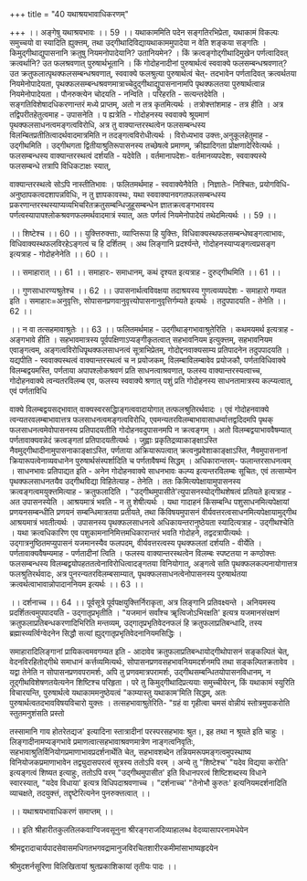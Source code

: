 +++
title = "40 यथाश्रयभावाधिकरणम्"

+++
।। अङ्गेषु यथाश्रयभावः ।। 59 ।। यथाकाममिति पदेन सङ्गतिरभिप्रेता, यथाकामं विकल्पः समुच्चयो वा स्यादिति ह्युक्त्तम्, तथा उद्गीथादिविद्यायथाकाममुपादेया न वेति शङ्कया सङ्गतिः । किमुद्गीथाद्युपासनानि क्रतुषु नियमनोपादेयानि? उतानियमेन? । किं क्रत्वङ्गोद्गीथादिमुखेन पर्णत्वादिवत् क्रत्वर्थानि? उत फलश्रवणात् पुरुषार्थभूतानि । किं गोदोहनादीनां पुरुषार्थत्वं स्ववाक्ये फलसम्बन्धश्रवणात्? उत क्रतुफलात्पृथक्फलसम्बन्धश्रवणात्, स्ववाक्ये फलश्रुत्या पुरुषार्थत्वं चेत्- तदभावेन पर्णतादिवत् क्रत्वर्थतया नियमेनोपादेयता, पृथक्फलसम्बन्धश्रवणमात्राच्चेदुद्गीथाद्युपासनानामपि पृथक्फलतया पुरुषार्थत्वान्न नियमेनोपादेयता । पौनरुक्त्येन चोदयति - नन्विति । परिहरति - सत्यन्तदेवेति । सङ्गतिविशेषादधिकरणान्तरं मध्ये प्राप्तम्, अतो न तत्र कृतमित्यर्थः । तत्रोक्त्तांशमाह - तत्र हीति । अत्र तद्विपरीतहेतुत्वमाह - उपासनेति । प ह्यत्रेति - गोदोहनस्य स्ववाक्ये श्रूयमाणं पृथक्फलसाधनत्वमङ्गत्वविरोधि, अत्र तु वाक्यान्तरस्थत्वेन फलसम्बन्धस्य विलम्बितप्रतीतित्वादर्थवादमात्रमिति न तदङ्गत्वविरोधीत्यर्थः । विरोध्यभाव उक्त्तः,अनुकूलहेतुमाह - उद्गीथमिति । उद्गीथगता द्वितीयाश्रुतिरूपासनस्य तच्छेषत्वे प्रमाणम्, क्रीह्यादिगता प्रोक्षणादेरिवेत्यर्थः । फलसम्बन्धस्य वाक्यान्तरस्थत्वं दर्शयति - यदेवेति । वर्तमानापदेशः- वर्तमानव्यपदेशः, स्ववाक्यस्ये फलसम्बन्धे तत्रापि विधिकटाक्षः स्यात्,

वाक्यान्तरस्थत्वे सोऽपि नास्तीतिभावः । फलितमर्थमाह - स्ववाक्येनैवेति । निज्ञातेः- निश्चितः, प्रयोगविधि- अनुष्ठापकत्वदशापन्नविधिः, न तु ज्ञापकावस्थः, यथा स्ववाक्यानवगतफलसम्बन्धस्य प्रकरणान्तरस्थस्याप्यव्यभिचरितक्रतुसम्बन्धिजुहूसम्बन्धेन ज्ञातक्रत्वङ्गभावस्य पर्णत्वस्यापापश्लोकश्रवणफलमर्थवादमात्रं स्यात्, अतः पर्णत्वं नियमेनोपादेयं तथेदमित्यर्थः ।। 59 ।।

।। शिष्टेश्च ।। 60 ।। युक्त्तिरुक्त्ताः, व्याप्तिरूपा हि युक्त्तिः, विधिवाक्यस्थफलसम्बन्धेष्वङ्गत्वाभावः, विधिवाक्यस्थफलविरहेऽङ्गत्वं च हि दर्शितम् । अथ लिङ्गानि प्रदर्श्यन्ते, गोदोहनस्याप्यङ्गत्वप्रसङ्ग इत्यत्राह - गोदोहनेनेति ।। 60 ।।

।। समाहारात् ।। 61 ।। समाहारः- समाधानम्, कथं दृश्यत इत्यत्राह - दुरुद्गीथमिति ।। 61 ।।

।। गुणसाधारण्यश्रुतेश्च ।। 62 ।। उपासनार्थत्वविवक्षया तदाश्रयस्य गुणत्वव्यपदेशः - समाहारो गम्यत इति । समाहारः=अनुवृत्तिः, सोपासनप्रणवानुवृत्त्योपासनानुवृत्तिर्गम्यते इत्यर्थः । तदुपपादयति - तेनेति ।। 62 ।।

।। न वा तत्सहमावाश्रुतेः ।। 63 ।। फलितमर्थमाह - उद्गीथाङ्गभावाश्रुतेरिति । कथमयमर्थ इत्यत्राह - अङ्गभावे हीति । सहभावमात्रस्य पूर्वपक्षिणाऽप्यङ्गीकृतत्वात् सहभावनियम इत्युक्त्तम्, सहभावनियम एवाङ्गत्वम्, अङ्गत्वविरोधिपृृथक्फलसाधनत्वं सूत्राभिप्रेतम्, गोदोद्दनवाक्यसाम्य प्रतिपादनेन तदुपपादयति । यद्यपीति - स्ववाक्यस्थत्वं वाक्यान्तरस्थत्वं च न प्रयोजकम्, विलम्बाविलम्बावेव प्रयोजकौ, पर्णताविधिवाक्ये विलम्बद्वयमस्ति, पर्णताया अपापश्लोकश्रवणं प्रति साधनत्वाश्रवणात्, फलस्य वाक्यान्तरस्यत्वाच्च, गोदोहनवाक्ये त्वन्यतरविलम्ब एव, फलस्य स्ववाक्ये श्रणात् पशुं प्रति गोदोहनस्य साधनतामात्रस्य कल्प्यत्वात्, एवं पर्णताविधि

वाक्ये विलम्बद्वयसद्भावात् वाक्यस्वरसद्धिाङ्गत्ववादायोगात् तत्फलश्रुतिरर्थवादः । एवं गोदोहनवाक्ये त्वन्यतरवलम्बाभावात्तत्र फलसाधनत्वमङ्गत्वविरोधि, एवमन्यतरविलम्बाभावासाधर्म्वात्तद्वदिदमपि पृथक् फलसाधनत्वमेवोपासनस्य प्रतिपादयतीति गोदोहनवदुपासनमपि न क्रत्वङ्गम् । अतो विलम्बद्वयाभाववैषम्यात् पर्णतावाक्यवन्नेदं क्रत्वङ्गतां प्रतिपादयतीत्यर्थः । जुह्वाः प्रकृतिद्रव्याकाङ्क्षाऽस्ति नैवमुद्गीथादीनामुपासनाकाङ्क्षाऽस्ति, पर्णताया अक्रियारूपत्वात् क्रत्वनुप्रवेशाकाङ्क्षाऽस्ति, नैवमुपासनानां क्रियारूपत्वेनाव्यवधानेन पुरुषार्थसंस्पर्शादिति च पर्णतावैषम्यं सिद्धम् । अधिकारान्तरम्- फलान्तरसाधनत्वम् । साधनभावः प्रतिपाद्यत इति - अनेन गोदोहनवाक्ये साधनभावः कल्प्य इत्यन्तरविलम्बः सूचितः, एवं तत्साम्येन पृथक्फलसाधनतयैव उद्गीथविद्या विहितेत्याह - तेनेति । ततः किमित्यपेक्षायामुपासनस्य क्रत्वङ्गत्वमयुक्त्तमित्याह - क्रतुफलादिति । "उद्गीथमुपासीते'त्युपासनस्योद्गीथशेषत्वं प्रतियते इत्यत्राह - अत उपासनस्येति । आश्रयमात्रं भवति - न तु शेषीत्यर्थः । यथा गादाहनं किंसम्बन्धि पशुसाधनमित्यपेक्षायां प्रणयनसम्बन्धीति प्रणयनं सम्बन्धिमात्रतया प्रतीयते, तथा किंविषयमुपासनं वीर्यवत्तरत्वसाधनमित्यपेक्षायामुद्गीथ आश्रयमात्रं भवतीत्यर्थः । उपासनस्य पृथक्फलसाधनत्वे अधिकायन्तरानुष्ठेयता स्यादित्यत्राह - उद्गीथश्चेति । यथा क्रत्वधिकारिण एव पशुकामनानिमित्तमधिकारान्तरं भवति गोदोहने, तद्वदत्रापीत्यर्थः । उद्गात्रनुष्ठितमप्युपासनं यजमानस्यैव फलपदम्, वीर्यवत्तरत्वस्य पृथक्फलतां दर्शयति - वीर्येति । पर्णतावाक्यवैषम्यमाह - पर्णतादीनां त्विति । फलस्य वाक्यान्तरस्थत्वेन विलम्बः स्पष्टतया न कण्ठोक्त्तः फलसम्बन्धस्य विलम्बद्वयोपहततत्वेनाविरोधित्वादङ्गतया विनियोगात्, अङ्गत्वे सति पृथक्फलकल्पनायोगात्तत्र फलश्रुतिरर्थवादः, अत्र पुनरन्यतरविलम्बसाम्यात्, पृथक्फलसाधनत्वेनोपासनस्य पुरुषार्थतया क्रत्वर्थत्वाभावान्नोपादाननियम इत्यर्थः ।। 63 ।।

।। दर्शनाच्च ।। 64 ।। पूर्वसूत्रे पूर्वपक्षयुक्त्तिर्निराकृता, अत्र लिङ्गानि प्रतिवक्ष्यन्ते । अनियमस्य प्रदर्शितत्वमुपपादयति - उद्गातृप्रभृतीति । "यजमानं सर्वांश्च ॠत्विजोऽभिरक्षति' इत्यत्र यजमानसंरक्षणं क्रतुफलाप्रतिबन्धकरणादिभिरिति मन्तव्यम्, उद्गातृप्रभृतिवेदनफलं हि क्रतुफलाप्रतिबन्धादि, तस्य ब्रह्मास्व्यर्त्विग्वेदनेन सिद्धौ सत्यां ह्युद्गातृप्रभृतिवेदनानियमसिद्धिः ।

समाहारादिलिङ्गानां प्रायिकत्वमवगम्यत इति - आदावेव क्रतुफलाप्रतिबन्धायोद्गीथोपासनं सङ्कल्पितं चेत्, वेदनविरहितोद्गीथे समाधानं कर्त्तव्यमित्यर्थः, सोपासनप्रणवसहभावनियमदर्शनमपि तथा सङ्कल्पितक्रतावेव । यद्वा तेनेति न सोपासनप्रणवपरामर्शः, अपि तु प्रणवमात्रपरामर्शः, उद्गीथसम्बन्धितयोपासनविधानम्, न तूद्गीथविशेषणतयेत्यनेन शिष्टिश्च परिहृता । परे तु किमुद्गीथादिप्रत्ययाः समुच्चीयेरन्, किं यथाकामं स्युरिति विचारयन्ति, पुरुषार्थत्वे यथाकाममनुष्ठेयत्वं "काम्यास्तु यथाकाम'मिति सिद्धम्, अतः पुरुषार्थत्वतदभावविषयविचारो युक्त्तः । तत्सहभावाश्रुतेरिति- "ग्रहं वा गृहीत्वा चमसं वोन्नीयं स्तोत्रमुपाकरोति स्तुतमनुशंसति प्रस्तो

तस्सामानि गाय होतरेतद्यज' इत्यादिना स्तात्रादीनां परस्परसहभावः श्रुत।, इह तथा न श्रूयते इति चाहुः । लिङ्गादीनामप्यङ्गभावे प्रमाणत्वात्सहभावाश्रवणमात्रेण नाङ्गत्वनिवृतिः, सहभावाश्रुतिर्विनियोगप्रमाणाभावप्रदर्शनार्थेति चेत्, सहभावशब्देन तन्नियमरूपमङ्गत्वमुपस्थाष्य विनियोजकप्रमाणाभावेन तद्व्युदासपरत्वं सूत्रस्य ततोऽपि वरम् । अन्ये तु "शिष्टेश्च' "यदेव विद्यया करोति' इत्यङ्गत्वं शिष्यत इत्याहुः, ततोऽपि वरम् "उद्गीथमुपासीत' इति विधानपरत्वं शिष्टिशब्दस्य विधाने स्वारस्यात्, "यदेव विधाया' इत्यत्र विधिपदाश्रवणाच्च । "दर्शनाच्च' "तेनोभौ कुरुतः' इत्यनियमदर्शनादिति व्याचक्षते, तदयुक्त्तं, तद्दृष्टेरित्यनेन पुनरुक्त्तत्वात् ।।

।। यथाश्रयभावाधिकरणं समाप्तम् ।।

।। इति श्रीहारीतकुलतिलकवाग्विजवसूनुना श्रीरङ्गराजदिव्याहालब्ध वेदव्यासापरनामधेयेन

श्रीमद्वरादाचार्यपादसेवासमधिगतभगवद्रामानुजविरचितशारीरकमीमांसाभाष्यहृदयेन

श्रीमुदशर्नसूरिणा विलिखितायां श्रुतप्रकाशिकायां तृतीयः पादः ।।

